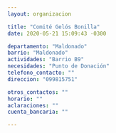 ```yaml
---
layout: organizacion

title: "Comité Gelós Bonilla"
date: 2020-05-21 15:09:43 -0300

departamento: "Maldonado"
barrio: "Maldonado"
actividades: "Barrio B9"
necesidades: "Punto de Donación"
telefono_contacto: ""
direccion: "099815751"

otros_contactos: ""
horario: ""
aclaraciones: ""
cuenta_bancaria: ""

---
```

